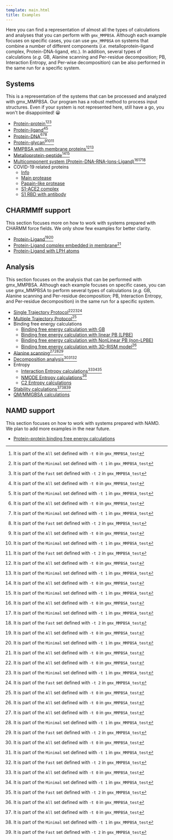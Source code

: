 ```yaml
---
template: main.html
title: Examples
---
```


Here you can find a representation of almost all the types of calculations and analyses that you can perform 
with `gmx_MMPBSA`. Although each example focuses on specific cases, you can use `gmx_MMPBSA` on systems that combine 
a number of different components (_i.e._ metalloprotein-ligand complex, Protein-DNA-ligand, etc.). In addition, 
several types of calculations (_e.g._ GB, Alanine scanning and Per-residue decomposition; PB, Interaction Entropy, 
and Per-wise decomposition) can be also performed in the same run for a specific system.

## Systems

This is a representation of the systems that can be processed and analyzed with gmx_MMPBSA. Our program has a robust 
method to process input structures. Even if your system is not represented here, still have a go, you won't 
be disappointed! 😀

* [Protein-protein](Protein_protein/README.md)[^1][^2][^3]
* [Protein-ligand](Protein_ligand/ST/README.md)[^1][^2]  
* [Protein-DNA](Protein_DNA/README.md)[^1][^2][^3]
* [Protein-glycan](Protein_glycan/README.md)[^1][^2][^3]
* [MMPBSA with membrane proteins](Protein_membrane/README.md)[^1][^2]  
* [Metalloprotein-peptide](Metalloprotein_peptide/README.md)[^1][^2]
* [Multicomponent system (Protein-DNA-RNA-Ions-Ligand)](Comp_receptor/README.md)[^1][^2][^3]
* COVID-19 related proteins
    * [Info](COVID-19_related_proteins/README.md)
    * [Main protease](COVID-19_related_proteins/Main_protease_7l5d/README.md)
    * [Papain-like protease](COVID-19_related_proteins/Papain-like_protease_7koj/README.md)
    * [S1-ACE2 complex](COVID-19_related_proteins/S1-ACE2_complex_7dmu/README.md)
    * [S1 RBD with antibody](COVID-19_related_proteins/S1_RBD_with_antibody_6zlr/README.md)

## CHARMMff support

This section focuses more on how to work with systems prepared with CHARMM force fields. We only show few examples 
for better clarity.

* [Protein-Ligand](Protein_ligand_CHARMMff/README.md)[^1][^2]
* [Protein-Ligand complex embedded in membrane](Protein_membrane_CHARMMff/README.md)[^1]
* [Protein-Ligand with LPH atoms](Protein_ligand_LPH_atoms_CHARMMff/README.md)

## Analysis

This section focuses on the analysis that can be performed with gmx_MMPBSA. Although each example focuses on specific 
cases, you can use gmx_MMPBSA to perform several types of calculations (_e.g._ GB, Alanine scanning and Per-residue 
decomposition; PB, Interaction Entropy, and Per-residue decomposition) in the same run for a specific system.

* [Single Trajectory Protocol](Protein_ligand/ST/README.md)[^1][^2][^3]
* [Multiple Trajectory Protocol](Protein_ligand/MT/README.md)[^1]
* Binding free energy calculations
    * [Binding free energy calculation with GB](Protein_ligand/ST/README.md)
    * [Binding free energy calculation with linear PB (LPBE)](Linear_PB_solver/README.md)
    * [Binding free energy calculation with NonLinear PB (non-LPBE)](NonLinear_PB_solver/README.md)  
    * [Binding free energy calculation with 3D-RISM model](3D-RISM/README.md)[^1]
* [Alanine scanning](Alanine_scanning/README.md)[^1][^2][^3]
* [Decomposition analysis](Decomposition_analysis/README.md)[^1][^2][^3]
* Entropy
    * [Interaction Entropy calculations](Entropy_calculations/Interaction_Entropy/README.md)[^1][^2][^3]
    * [NMODE Entropy calculations](Entropy_calculations/nmode/README.md)[^1]
    * [C2 Entropy calculations](Entropy_calculations/C2_Entropy/README.md)
* [Stability calculations](Stability/README.md)[^1][^2][^3]
* [QM/MMGBSA calculations](QM_MMGBSA/README.md)

## NAMD support

This section focuses on how to work with systems prepared with NAMD. We plan to add more examples in the near future.

* [Protein-protein binding free energy calculations](NAMD/protein_protein/README.md)

 [^1]: It is part of the `All` set defined with `-t 0` in `gmx_MMPBSA_test`
 [^2]: It is part of the `Minimal` set defined with `-t 1` in `gmx_MMPBSA_test`
 [^3]: It is part of the `Fast` set defined with `-t 2` in `gmx_MMPBSA_test`
